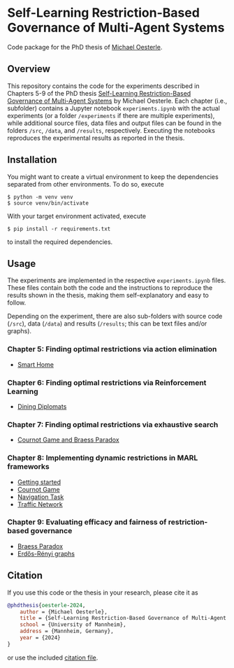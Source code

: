 # Self-Learning Restriction-Based Governance of Multi-Agent Systems
Code package for the PhD thesis of [Michael Oesterle](mailto:michaeloesterle01@gmail.com).

## Overview
This repository contains the code for the experiments described in Chapters 5-9 of the PhD thesis [Self-Learning Restriction-Based Governance of Multi-Agent Systems](thesis.pdf) by Michael Oesterle. Each chapter (i.e., subfolder) contains a Jupyter notebook `experiments.ipynb` with the actual experiments (or a folder `/experiments` if there are multiple experiments), while additional source files, data files and output files can be found in the folders `/src`, `/data`, and `/results`, respectively. Executing the notebooks reproduces the experimental results as reported in the thesis.


## Installation
You might want to create a virtual environment to keep the dependencies separated from other environments. To do so, execute
```console
$ python -m venv venv
$ source venv/bin/activate
```

With your target environment activated, execute
```console
$ pip install -r requirements.txt
```
to install the required dependencies.


## Usage
The experiments are implemented in the respective `experiments.ipynb` files. These files contain both the code and the instructions to reproduce the results shown in the thesis, making them self-explanatory and easy to follow.

Depending on the experiment, there are also sub-folders with source code (`/src`), data (`/data`) and results (`/results`; this can be text files and/or graphs).

### Chapter 5: Finding optimal restrictions via action elimination
- [Smart Home](chapter_5/experiments.ipynb)

### Chapter 6: Finding optimal restrictions via Reinforcement Learning
- [Dining Diplomats](chapter_6/experiments.ipynb)

### Chapter 7: Finding optimal restrictions via exhaustive search
- [Cournot Game and Braess Paradox](chapter_7/experiments.ipynb)

### Chapter 8: Implementing dynamic restrictions in MARL frameworks
- [Getting started](chapter_8/getting-started.ipynb)
- [Cournot Game](chapter_8/examples/cournot/cournot.ipynb)
- [Navigation Task](chapter_8/examples/navigation/navigation.ipynb)
- [Traffic Network](chapter_8/examples/traffic/traffic.ipynb)

### Chapter 9: Evaluating efficacy and fairness of restriction-based governance
- [Braess Paradox](chapter_9/experiments/braess/braess.ipynb)
- [Erdős-Rényi graphs](chapter_9/experiments/gnp/gnp.ipynb)


## Citation
If you use this code or the thesis in your research, please cite it as
```bibtex
@phdthesis{oesterle-2024,
    author = {Michael Oesterle},
    title = {Self-Learning Restriction-Based Governance of Multi-Agent Systems},
    school = {University of Mannheim},
    address = {Mannheim, Germany},
    year = {2024}
}
```
or use the included [citation file](citation.cff).